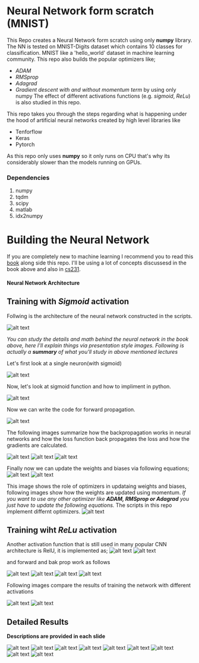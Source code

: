 # Neural Network form scratch (MNIST)
This Repo creates a Neural Network form scratch using only **numpy** library. The NN is tested on MNIST-Digits dataset which contains 10 classes for classification.
MNIST like a 'hello_world' dataset in machine learning community.
This repo also builds the popular optimizers like;
* *ADAM*
* *RMSprop*
* *Adagrad*
* *Gradient descent with and without momentum term*
by using only numpy
The effect of different activations functions (e.g. *sigmoid*, *ReLu*) is also studied in this repo.

This repo takes you through the steps regarding what is happening under the hood of artificial neural networks created by high level libraries like
* Tenforflow
* Keras
* Pytorch

As this repo only uses **numpy** so it only runs on CPU that's why its considerably slower than the models running on GPUs.

### Dependencies
1. numpy
2. tqdm
3. scipy
4. matlab
5. idx2numpy

# Building the Neural Network

If you are completely new to machine learning I recommend you to read this [book](https://b-ok.asia/book/2701405/13985c) along side this repo.
I'll be using a lot of concepts discussesd in the book above and also in [cs231](https://www.youtube.com/watch?v=vT1JzLTH4G4&list=PL3FW7Lu3i5JvHM8ljYj-zLfQRF3EO8sYv).

#### Neural Network Architecture
## Training with *Sigmoid* activation
Follwing is the architecture of the neural network constructed in the scripts.

![alt text](https://github.com/Mr-TalhaIlyas/Neural-Network-from-Scratch-using-Numpy/blob/master/screens/NN.gif?raw=true)

*You can study the details and math behind the neural network in the book above, here I'll explain things via presentation style images. Following is actually a **summary** of what you'll study in above mentioned lectures*

Let's first look at a single neuron(with sigmoid)

![alt text](https://github.com/Mr-TalhaIlyas/Neural-Network-from-Scratch-using-Numpy/blob/master/screens/img3.jpg?raw=true)

Now, let's look at sigmoid function and how to impliment in python.

![alt text](https://github.com/Mr-TalhaIlyas/Neural-Network-from-Scratch-using-Numpy/blob/master/screens/img2.jpg?raw=true)

Now we can write the code for forward propagation.

![alt text](https://github.com/Mr-TalhaIlyas/Neural-Network-from-Scratch-using-Numpy/blob/master/screens/img4.jpg?raw=true)

The following images summarize how the backpropagation works in neural networks and how the loss function back propagates the loss and how the gradients are calculated.

![alt text](https://github.com/Mr-TalhaIlyas/Neural-Network-from-Scratch-using-Numpy/blob/master/screens/img6.jpg?raw=true)
![alt text](https://github.com/Mr-TalhaIlyas/Neural-Network-from-Scratch-using-Numpy/blob/master/screens/img5.jpg?raw=true)
![alt text](https://github.com/Mr-TalhaIlyas/Neural-Network-from-Scratch-using-Numpy/blob/master/screens/img7.jpg?raw=true)

Finally now we can update the weights and biases via following equations;
![alt text](https://github.com/Mr-TalhaIlyas/Neural-Network-from-Scratch-using-Numpy/blob/master/screens/img8.jpg?raw=true)
![alt text](https://github.com/Mr-TalhaIlyas/Neural-Network-from-Scratch-using-Numpy/blob/master/screens/img9.jpg?raw=true)

This image shows the role of optimizers in updataing weights and biases, following images show how the weights are updated using momentum. *If you want to use any other optimizer like **ADAM, RMSprop or Adagrad** you just have to update the following equations.*
The scripts in this repo implement differnt optimizers.
![alt text](https://github.com/Mr-TalhaIlyas/Neural-Network-from-Scratch-using-Numpy/blob/master/screens/img10.jpg?raw=true)

## Training wiht *ReLu* activation

Another activation function that is still used in  many popular CNN architecture is RelU, it is implemented as;
![alt text](https://github.com/Mr-TalhaIlyas/Neural-Network-from-Scratch-using-Numpy/blob/master/screens/img12.jpg?raw=true)
![alt text](https://github.com/Mr-TalhaIlyas/Neural-Network-from-Scratch-using-Numpy/blob/master/screens/img13.jpg?raw=true)

and forward and bak prop work as follows

![alt text](https://github.com/Mr-TalhaIlyas/Neural-Network-from-Scratch-using-Numpy/blob/master/screens/img14.jpg?raw=true)
![alt text](https://github.com/Mr-TalhaIlyas/Neural-Network-from-Scratch-using-Numpy/blob/master/screens/img15.jpg?raw=true)
![alt text](https://github.com/Mr-TalhaIlyas/Neural-Network-from-Scratch-using-Numpy/blob/master/screens/img16.jpg?raw=true)
![alt text](https://github.com/Mr-TalhaIlyas/Neural-Network-from-Scratch-using-Numpy/blob/master/screens/img17.jpg?raw=true)

Following images compare the results of training the network with different activations

![alt text](https://github.com/Mr-TalhaIlyas/Neural-Network-from-Scratch-using-Numpy/blob/master/screens/img18.jpg?raw=true)
![alt text](https://github.com/Mr-TalhaIlyas/Neural-Network-from-Scratch-using-Numpy/blob/master/screens/img19.jpg?raw=true)

## Detailed Results

**Descriptions are provided in each slide**

![alt text](https://github.com/Mr-TalhaIlyas/Neural-Network-from-Scratch-using-Numpy/blob/master/screens/img31.jpg?raw=true)
![alt text](https://github.com/Mr-TalhaIlyas/Neural-Network-from-Scratch-using-Numpy/blob/master/screens/img32.jpg?raw=true)
![alt text](https://github.com/Mr-TalhaIlyas/Neural-Network-from-Scratch-using-Numpy/blob/master/screens/img33.jpg?raw=true)
![alt text](https://github.com/Mr-TalhaIlyas/Neural-Network-from-Scratch-using-Numpy/blob/master/screens/img34.jpg?raw=true)
![alt text](https://github.com/Mr-TalhaIlyas/Neural-Network-from-Scratch-using-Numpy/blob/master/screens/img41.jpg?raw=true)
![alt text](https://github.com/Mr-TalhaIlyas/Neural-Network-from-Scratch-using-Numpy/blob/master/screens/img42.jpg?raw=true)
![alt text](https://github.com/Mr-TalhaIlyas/Neural-Network-from-Scratch-using-Numpy/blob/master/screens/img43.jpg?raw=true)
![alt text](https://github.com/Mr-TalhaIlyas/Neural-Network-from-Scratch-using-Numpy/blob/master/screens/img44.jpg?raw=true)
![alt text](https://github.com/Mr-TalhaIlyas/Neural-Network-from-Scratch-using-Numpy/blob/master/screens/img45.jpg?raw=true)












